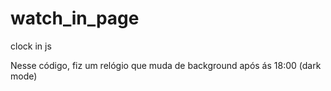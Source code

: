 # watch_in_page
clock in js

Nesse código, fiz um relógio que muda de background após ás 18:00 (dark mode)

